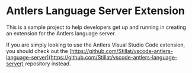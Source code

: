 # Antlers Language Server Extension

This is a sample project to help developers get up and running in creating an extension for the Antlers language server.

If you are simply looking to use the Antlers Visual Studio Code extension, you should check out the [https://github.com/Stillat/vscode-antlers-language-server](https://github.com/Stillat/vscode-antlers-language-server) repository instead.

